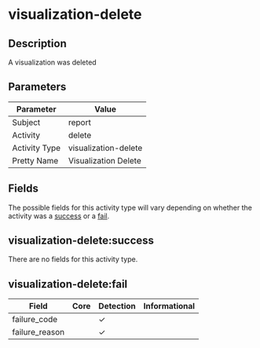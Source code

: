 visualization-delete
====================

Description
-----------
A visualization was deleted 

Parameters
----------
| Parameter     | Value                |
| ------------- | -------------------- |
| Subject       | report               |
| Activity      | delete               |
| Activity Type | visualization-delete |
| Pretty Name   | Visualization Delete |


Fields
------

The possible fields for this activity type will vary depending on whether the activity was a [success](#visualization-deletesuccess) or a [fail](#visualization-deletefail).


visualization-delete:success
----------------------------

There are no fields for this activity type.


visualization-delete:fail
-------------------------

| Field          | Core | Detection | Informational |
| -------------- | ---- | --------- | ------------- |
| failure_code   |      | &#10003;  |               |
| failure_reason |      | &#10003;  |               |